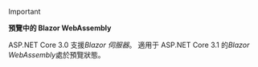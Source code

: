---
---
> [!IMPORTANT]
> **預覽中的 Blazor WebAssembly**
>
> ASP.NET Core 3.0 支援*Blazor 伺服器*。 適用于 ASP.NET Core 3.1 的*Blazor WebAssembly*處於預覽狀態。

